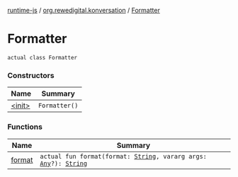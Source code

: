 [runtime-js](../../index.md) / [org.rewedigital.konversation](../index.md) / [Formatter](./index.md)

# Formatter

`actual class Formatter`

### Constructors

| Name | Summary |
|---|---|
| [&lt;init&gt;](-init-.md) | `Formatter()` |

### Functions

| Name | Summary |
|---|---|
| [format](format.md) | `actual fun format(format: `[`String`](https://kotlinlang.org/api/latest/jvm/stdlib/kotlin/-string/index.html)`, vararg args: `[`Any`](https://kotlinlang.org/api/latest/jvm/stdlib/kotlin/-any/index.html)`?): `[`String`](https://kotlinlang.org/api/latest/jvm/stdlib/kotlin/-string/index.html) |
